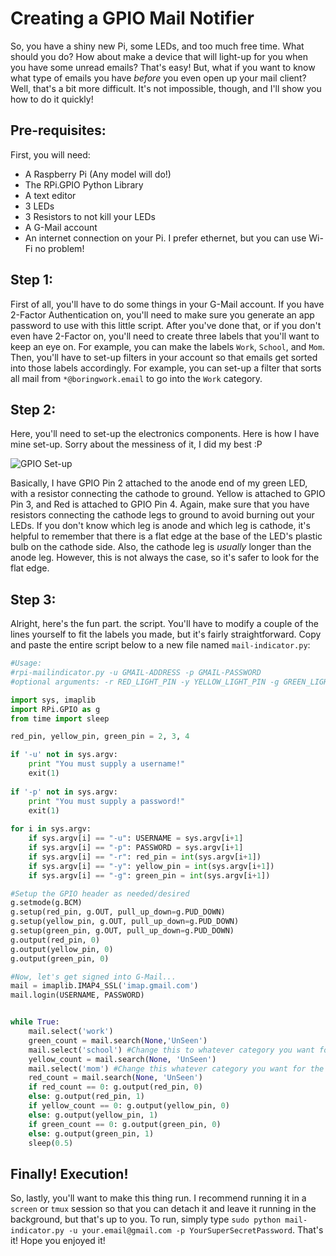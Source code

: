 Creating a GPIO Mail Notifier
==

So, you have a shiny new Pi, some LEDs, and too much free time. What should you do? How about make a device that will light-up for you when you have some unread emails? That's easy! But, what if you want to know what type of emails you have *before* you even open up your mail client? Well, that's a bit more difficult. It's not impossible, though, and I'll show you how to do it quickly!

Pre-requisites:
--
First, you will need:
* A Raspberry Pi (Any model will do!)
* The RPi.GPIO Python Library
* A text editor
* 3 LEDs
* 3 Resistors to not kill your LEDs
* A G-Mail account
* An internet connection on your Pi. I prefer ethernet, but you can use Wi-Fi no problem!

Step 1:
--

First of all, you'll have to do some things in your G-Mail account. If you have 2-Factor Authentication on, you'll need to make sure you generate an app password to use with this little script. After you've done that, or if you don't even have 2-Factor on, you'll need to create three labels that you'll want to keep an eye on. For example, you can make the labels `Work`, `School`, and `Mom`. Then, you'll have to set-up filters in your account so that emails get sorted into those labels accordingly. For example, you can set-up a filter that sorts all mail from `*@boringwork.email` to go into the `Work` category.

Step 2:
--

Here, you'll need to set-up the electronics components. Here is how I have mine set-up. Sorry about the messiness of it, I did my best :P

![GPIO Set-up](https://raw.githubusercontent.com/brownsnake/blog_posts/master/images/GPIOMail.png "GPIO Set-up")

Basically, I have GPIO Pin 2 attached to the anode end of my green LED, with a resistor connecting the cathode to ground. Yellow is attached to GPIO Pin 3, and Red is attached to GPIO Pin 4. Again, make sure that you have resistors connecting the cathode legs to ground to avoid burning out your LEDs. If you don't know which leg is anode and which leg is cathode, it's helpful to remember that there is a flat edge at the base of the LED's plastic bulb on the cathode side. Also, the cathode leg is *usually* longer than the anode leg. However, this is not always the case, so it's safer to look for the flat edge.

Step 3:
--

Alright, here's the fun part. the script. You'll have to modify a couple of the lines yourself to fit the labels you made, but it's fairly straightforward. Copy and paste the entire script below to a new file named `mail-indicator.py`:

```python
#Usage:
#rpi-mailindicator.py -u GMAIL-ADDRESS -p GMAIL-PASSWORD
#optional arguments: -r RED_LIGHT_PIN -y YELLOW_LIGHT_PIN -g GREEN_LIGHT_PIN

import sys, imaplib
import RPi.GPIO as g
from time import sleep

red_pin, yellow_pin, green_pin = 2, 3, 4

if '-u' not in sys.argv:
    print "You must supply a username!"
    exit(1)
  
if '-p' not in sys.argv:
    print "You must supply a password!"
    exit(1)
  
for i in sys.argv:
    if sys.argv[i] == "-u": USERNAME = sys.argv[i+1]
    if sys.argv[i] == "-p": PASSWORD = sys.argv[i+1]
    if sys.argv[i] == "-r": red_pin = int(sys.argv[i+1])
    if sys.argv[i] == "-y": yellow_pin = int(sys.argv[i+1])
    if sys.argv[i] == "-g": green_pin = int(sys.argv[i+1])

#Setup the GPIO header as needed/desired  
g.setmode(g.BCM)
g.setup(red_pin, g.OUT, pull_up_down=g.PUD_DOWN)
g.setup(yellow_pin, g.OUT, pull_up_down=g.PUD_DOWN)
g.setup(green_pin, g.OUT, pull_up_down=g.PUD_DOWN)
g.output(red_pin, 0)
g.output(yellow_pin, 0)
g.output(green_pin, 0)

#Now, let's get signed into G-Mail...
mail = imaplib.IMAP4_SSL('imap.gmail.com')
mail.login(USERNAME, PASSWORD)


while True:
    mail.select('work')
    green_count = mail.search(None,'UnSeen')
    mail.select('school') #Change this to whatever category you want for the yellow light
    yellow_count = mail.search(None, 'UnSeen')
    mail.select('mom') #Change this whatever category you want for the red light
    red_count = mail.search(None, 'UnSeen')
    if red_count == 0: g.output(red_pin, 0)
    else: g.output(red_pin, 1)
    if yellow_count == 0: g.output(yellow_pin, 0)
    else: g.output(yellow_pin, 1)
    if green_count == 0: g.output(green_pin, 0)
    else: g.output(green_pin, 1)
    sleep(0.5)
```

Finally! Execution!
--

So, lastly, you'll want to make this thing run. I recommend running it in a `screen` or `tmux` session so that you can detach it and leave it running in the background, but that's up to you. To run, simply type `sudo python mail-indicator.py -u your.email@gmail.com -p YourSuperSecretPassword`. That's it! Hope you enjoyed it!
